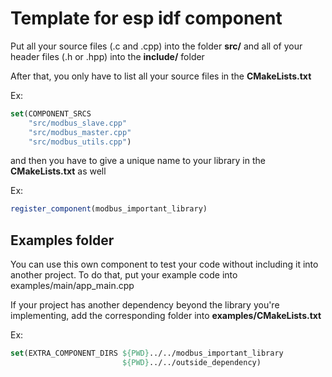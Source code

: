 # Template for esp idf component

Put all your source files (.c and .cpp) into the folder **src/** and all of your header files (.h or .hpp) into the **include/** folder

After that, you only have to list all your source files in the **CMakeLists.txt**

Ex:
```cmake
set(COMPONENT_SRCS
    "src/modbus_slave.cpp"
    "src/modbus_master.cpp"
    "src/modbus_utils.cpp")
```
and then you have to give a unique name to your library in the **CMakeLists.txt** as well

Ex:

```cmake
register_component(modbus_important_library)
```
## Examples folder

You can use this own component to test your code without including it into another project. To do that, put your example code into examples/main/app_main.cpp

If your project has another dependency beyond the library you're implementing, add the corresponding folder into **examples/CMakeLists.txt**

Ex:
```cmake
set(EXTRA_COMPONENT_DIRS ${PWD}../../modbus_important_library
                         ${PWD}../../outside_dependency)
```
